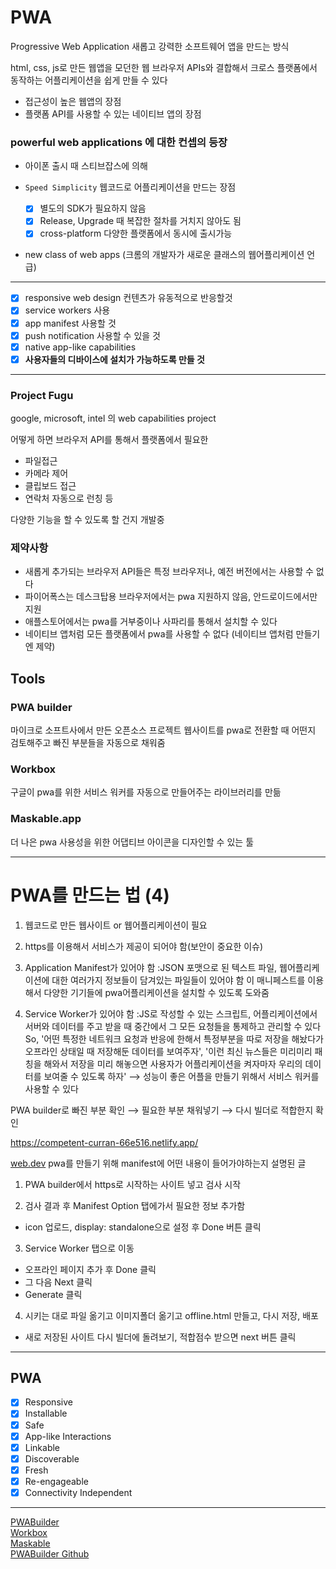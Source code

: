 # PWA

Progressive Web Application
새롭고 강력한 소프트웨어 앱을 만드는 방식

html, css, js로 만든 웹앱을 모던한 웹 브라우저 APIs와 결합해서
크로스 플랫폼에서 동작하는 어플리케이션을 쉽게 만들 수 있다

- 접근성이 높은 웹앱의 장점
- 플랫폼 API를 사용할 수 있는 네이티브 앱의 장점

### powerful web applications 에 대한 컨셉의 등장

- 아이폰 출시 때 스티브잡스에 의해

- `Speed Simplicity` 웹코드로 어플리케이션을 만드는 장점

  - [x] 별도의 SDK가 필요하지 않음
  - [x] Release, Upgrade 때 복잡한 절차를 거치지 않아도 됨
  - [x] cross-platform 다양한 플랫폼에서 동시에 출시가능

- new class of web apps (크롬의 개발자가 새로운 클래스의 웹어플리케이션 언급)

---

- [x] responsive web design 컨텐츠가 유동적으로 반응할것
- [x] service workers 사용
- [x] app manifest 사용할 것
- [x] push notification 사용할 수 있을 것
- [x] native app-like capabilities
- [x] **사용자들의 디바이스에 설치가 가능하도록 만들 것**

---

### Project Fugu

google, microsoft, intel 의 web capabilities project

어떻게 하면 브라우저 API를 통해서 플랫폼에서 필요한

- 파일접근
- 카메라 제어
- 클립보드 접근
- 연락처 자동으로 런칭 등

다양한 기능을 할 수 있도록 할 건지 개발중

### 제약사항

- 새롭게 추가되는 브라우저 API들은 특정 브라우저나, 예전 버전에서는 사용할 수 없다
- 파이어폭스는 데스크탑용 브라우저에서는 pwa 지원하지 않음, 안드로이드에서만 지원
- 애플스토어에서는 pwa를 거부중이나 사파리를 통해서 설치할 수 있다
- 네이티브 앱처럼 모든 플랫폼에서 pwa를 사용할 수 없다 (네이티브 앱처럼 만들기엔 제약)

## Tools

### PWA builder

마이크로 소프트사에서 만든 오픈소스 프로젝트
웹사이트를 pwa로 전환할 때 어떤지 검토해주고 빠진 부분들을 자동으로 채워줌

### Workbox

구글이 pwa를 위한 서비스 워커를 자동으로 만들어주는 라이브러리를 만듦

### Maskable.app

더 나은 pwa 사용성을 위한 어댑티브 아이콘을 디자인할 수 있는 툴

---

# PWA를 만드는 법 (4)

1. 웹코드로 만든 웹사이트 or 웹어플리케이션이 필요

2. https를 이용해서 서비스가 제공이 되어야 함(보안이 중요한 이슈)

3. Application Manifest가 있어야 함
   :JSON 포맷으로 된 텍스트 파일, 웹어플리케이션에 대한 여러가지 정보들이 담겨있는 파일들이 있어야 함
   이 매니페스트를 이용해서 다양한 기기들에 pwa어플리케이션을 설치할 수 있도록 도와줌

4. Service Worker가 있어야 함
   :JS로 작성할 수 있는 스크립트, 어플리케이션에서 서버와 데이터를 주고 받을 때
   중간에서 그 모든 요청들을 통제하고 관리할 수 있다 So, '어떤 특정한 네트워크 요청과
   반응에 한해서 특정부분을 따로 저장을 해놨다가 오프라인 상태일 때 저장해둔 데이터를
   보여주자', '이런 최신 뉴스들은 미리미리 패칭을 해와서 저장을 미리 해놓으면 사용자가
   어플리케이션을 켜자마자 우리의 데이터를 보여줄 수 있도록 하자'
   ⟶ 성능이 좋은 어플을 만들기 위해서 서비스 워커를 사용할 수 있다

PWA builder로 빠진 부분 확인 ⟶ 필요한 부분 채워넣기 ⟶ 다시 빌더로 적합한지 확인

https://competent-curran-66e516.netlify.app/

[web.dev](https://web.dev/install-criteria/)
pwa를 만들기 위해 manifest에 어떤 내용이 들어가야하는지 설명된 글

1. PWA builder에서 https로 시작하는 사이트 넣고 검사 시작

2. 검사 결과 후 Manifest Option 탭에가서 필요한 정보 추가함

- icon 업로드, display: standalone으로 설정 후 Done 버튼 클릭

3. Service Worker 탭으로 이동

- 오프라인 페이지 추가 후 Done 클릭
- 그 다음 Next 클릭
- Generate 클릭

4. 시키는 대로 파일 옮기고 이미지폴더 옮기고 offline.html 만들고, 다시 저장, 배포

- 새로 저장된 사이트 다시 빌더에 돌려보기, 적합점수 받으면 next 버튼 클릭

---

## PWA

- [x] Responsive
- [x] Installable
- [x] Safe
- [x] App-like Interactions
- [x] Linkable
- [x] Discoverable
- [x] Fresh
- [x] Re-engageable
- [x] Connectivity Independent

---
[PWABuilder](https://www.pwabuilder.com/) <br>
[Workbox](https://developers.google.com/web/tools/workbox)  <br>
[Maskable](https://maskable.app/) <br>
[PWABuilder Github](https://github.com/pwa-builder/pwabuilder-web/blob/V2/src/assets/next-steps.md) <br>

